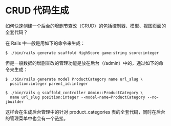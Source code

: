# CRUD 代码生成

如何快速创建一个后台的增删节查改（CRUD）的包括控制器、模型、视图页面的全套代码？

在 Rails 中一般是用如下的命令来生成：

```
$ ./bin/rails generate scaffold HighScore game:string score:integer
```

但是一般数据的增删查改的管理功能是放在后台（/admin）中的，通过如下的命令来生成：

```
$ ./bin/rails generate model ProductCategory name url_slug \ 
  position:integer parent_id:integer

$ ./bin/rails g scaffold_controller Admin::ProductCategory \ 
  name url_slug position:integer --model-name=ProductCategory --no-jbuilder
```

这样会在生成后台管理中的针对 product_categories 表的全套代码，同时在后台的管理菜单中也会有一个链接。
